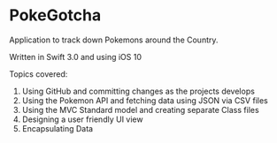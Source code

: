 # PokeGotcha
Application to track down Pokemons around the Country.

Written in Swift 3.0 and using iOS 10

Topics covered:
1.  Using GitHub and committing changes as the projects develops
2.  Using the Pokemon API and fetching data using JSON via CSV files
3.  Using the MVC Standard model and creating separate Class files
4.  Designing a user friendly UI view
5.  Encapsulating Data


